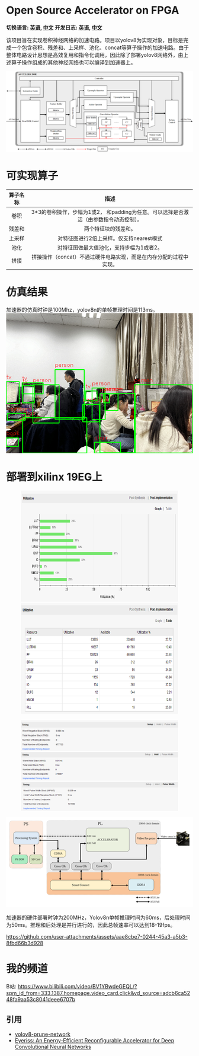 # Open Source Accelerator on FPGA
**切换语言: [英语](README.md), [中文](readme_zh.md)**
**开发日志: [英语](DevLog.md), [中文](DevLog_zh.md)**

该项目旨在实现卷积神经网络的加速电路。项目以yolov8为实现对象，目标是完成一个包含卷积、残差和、上采样、池化、concat等算子操作的加速电路。由于整体电路设计思想是高效复用和指令化调用，因此除了部署yolov8网络外，由上述算子操作组成的其他神经网络也可以编译到加速器上。

![image](./fig/加速器架构图.png)

# 可实现算子

| 算子名称       | 描述 |
| :-----------: | :-----------: |
| 卷积      | 3*3的卷积操作，步幅为1或2， 和padding为任意。可以选择是否激活（由参数指令动态控制）。       |
| 残差和   | 两个特征块的残差和。        |
| 上采样 | 对特征图进行2倍上采样。仅支持nearest模式 |
| 池化 | 对特征图做最大值池化，支持步幅为1或者2。 |
| 拼接 | 拼接操作（concat）不通过硬件电路实现，而是在内存分配的过程中实现。 |

# 仿真结果

加速器的仿真时钟是100Mhz，yolov8n的单帧推理时间是113ms。
![image](./fig/simulation_result.png)                                                                                                                                                                                                                                                                                                                        

# 部署到xilinx 19EG上

<figure class="half">
    <img src="./fig/Utilization_percent.png" width="600", height="300" >
    <img src="./fig/Utilization_table.png"  width="600", height="300" >
</figure>


<figure>
    <img src="./fig/setup.png" >
    <img src="./fig/hold.png"  >
    <img src="./fig/pulse.png" >
</figure>

![image](./fig/yolov8框图.svg)

加速器的硬件部署时钟为200MHz，Yolov8n单帧推理时间为60ms，后处理时间为50ms。推理和后处理是并行进行的，因此总帧速率可以达到18-19fps。 

https://github.com/user-attachments/assets/aae8cbe7-0244-45a3-a5b3-8fbd66b3d928

# 我的频道

B站: https://www.bilibili.com/video/BV1YBwdeGEQL/?spm_id_from=333.1387.homepage.video_card.click&vd_source=adcb6ca5248fa9aa53c8041deee6707b

## 引用
- [yolov8-prune-network](https://github.com/ybai789/yolov8-prune-network-slimming)
- [Eyeriss: An Energy-Efficient Reconfigurable Accelerator for Deep Convolutional Neural Networks](https://ieeexplore.ieee.org/abstract/document/7738524)